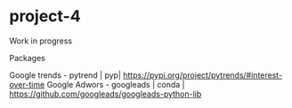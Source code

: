 # project-4
Work in progress

Packages

Google trends - pytrend | pyp|  https://pypi.org/project/pytrends/#interest-over-time
Google Adwors - googleads | conda | https://github.com/googleads/googleads-python-lib
